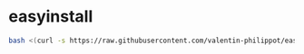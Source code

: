 # easyinstall

```bash
bash <(curl -s https://raw.githubusercontent.com/valentin-philippot/easyinstall/main/menu.sh)
```

